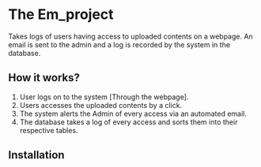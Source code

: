 # The Em_project

Takes logs of users having access to uploaded contents on a webpage. An email is sent to the admin and a log is recorded by the system in the database.

## How it works?

  1. User logs on to the system [Through the webpage].
  2. Users accesses the uploaded contents by a click.
  3. The system alerts the Admin of every access via an automated email.
  4. The database takes a log of every access and sorts them into their respective tables.

## Installation
